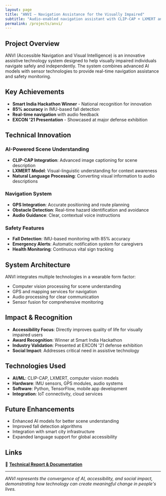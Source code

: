 ```yaml
---
layout: page
title: "ANVI – Navigation Assistance for the Visually Impaired"
subtitle: "Audio-enabled navigation assistant with CLIP-CAP + LXMERT and IMU-based fall detection"
permalink: /projects/anvi/
---
```


## Project Overview

ANVI (Accessible Navigation and Visual Intelligence) is an innovative assistive technology system designed to help visually impaired individuals navigate safely and independently. The system combines advanced AI models with sensor technologies to provide real-time navigation assistance and safety monitoring.

## Key Achievements

- **Smart India Hackathon Winner** - National recognition for innovation
- **85% accuracy** in IMU-based fall detection
- **Real-time navigation** with audio feedback
- **EXCON '21 Presentation** - Showcased at major defense exhibition

## Technical Innovation

### AI-Powered Scene Understanding
- **CLIP-CAP Integration**: Advanced image captioning for scene description
- **LXMERT Model**: Visual-linguistic understanding for context awareness  
- **Natural Language Processing**: Converting visual information to audio descriptions

### Navigation System
- **GPS Integration**: Accurate positioning and route planning
- **Obstacle Detection**: Real-time hazard identification and avoidance
- **Audio Guidance**: Clear, contextual voice instructions

### Safety Features
- **Fall Detection**: IMU-based monitoring with 85% accuracy
- **Emergency Alerts**: Automatic notification system for caregivers
- **Health Monitoring**: Continuous vital sign tracking

## System Architecture

ANVI integrates multiple technologies in a wearable form factor:
- Computer vision processing for scene understanding
- GPS and mapping services for navigation
- Audio processing for clear communication
- Sensor fusion for comprehensive monitoring

## Impact & Recognition

- **Accessibility Focus**: Directly improves quality of life for visually impaired users
- **Award Recognition**: Winner at Smart India Hackathon
- **Industry Validation**: Presented at EXCON '21 defense exhibition
- **Social Impact**: Addresses critical need in assistive technology

## Technologies Used

- **AI/ML**: CLIP-CAP, LXMERT, computer vision models
- **Hardware**: IMU sensors, GPS modules, audio systems
- **Software**: Python, TensorFlow, mobile app development
- **Integration**: IoT connectivity, cloud services

## Future Enhancements

- Enhanced AI models for better scene understanding
- Improved fall detection algorithms
- Integration with smart city infrastructure
- Expanded language support for global accessibility

## Links

📄 **[Technical Report & Documentation](https://bit.ly/3d6Ruyl)**

---

*ANVI represents the convergence of AI, accessibility, and social impact, demonstrating how technology can create meaningful change in people's lives.*